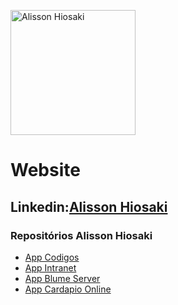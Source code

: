 <p aling="center">
<img src="https://alissonhiosaki.github.io/server.blume/lib/image/webicon/favicon.svg"
  width="200" alt="Alisson Hiosaki"></p>
<h1 aling="center">Website</h1>
<h2 aling="center">Linkedin:<a href="www.linkedin.com/in/alissonhiosaki" target="_blank" rel="noopener noreferrer">Alisson Hiosaki</a></h2>


### Repositórios Alisson Hiosaki

- [App Codigos](https://github.com/app-htn/appvendas)
- [App Intranet](https://github.com/app-htn/intranet)
- [App Blume Server](https://github.com/alissonhioski/server.blume)
- [App Cardapio Online](https://github.com/salustino-massas/cardapio.online)
